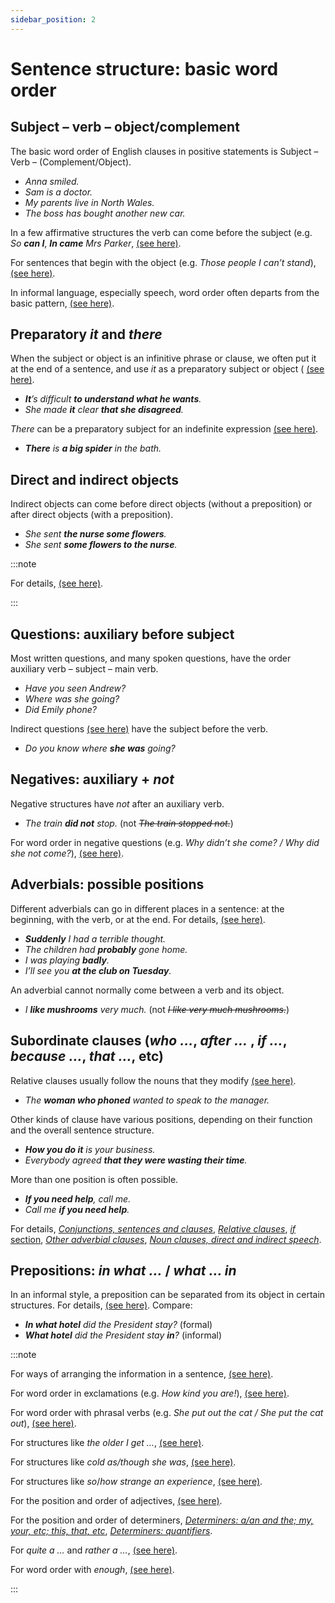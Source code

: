 ```yaml
---
sidebar_position: 2
---
```


# Sentence structure: basic word order

## Subject – verb – object/complement

The basic word order of English clauses in positive statements is Subject – Verb – (Complement/Object).

- *Anna smiled.*
- *Sam is a doctor.*
- *My parents live in North Wales.*
- *The boss has bought another new car.*

In a few affirmative structures the verb can come before the subject (e.g. *So ***can I****, ****In came*** Mrs Parker*, [(see here)](./../information-structure/inversion-auxiliary-verb-before-subject).

For sentences that begin with the object (e.g. *Those people I can’t stand*), [(see here)](./../information-structure/fronting-this-question-we-have-already-discussed).

In informal language, especially speech, word order often departs from the basic pattern, [(see here)](./../speech-and-spoken-exchanges/spoken-sentence-structure).

## Preparatory *it* and *there*

When the subject or object is an infinitive phrase or clause, we often put it at the end of a sentence, and use *it* as a preparatory subject or object ( [(see here)](./../information-structure/preparatory-it-subject).

- ***It**’s difficult **to understand what he wants**.*
- *She made **it** clear **that she disagreed**.*

*There* can be a preparatory subject for an indefinite expression [(see here)](./../be-have-and-do/there-is).

- ***There** is **a big spider** in the bath.*

## Direct and indirect objects

Indirect objects can come before direct objects (without a preposition) or after direct objects (with a preposition).

- *She sent **the nurse some flowers**.*
- *She sent **some flowers to the nurse**.*

:::note

For details, [(see here)](./../verbs/verbs-with-two-objects).

:::

## Questions: auxiliary before subject

Most written questions, and many spoken questions, have the order auxiliary verb – subject – main verb.

- *Have you seen Andrew?*
- *Where was she going?*
- *Did Emily phone?*

Indirect questions [(see here)](./../noun-clauses-direct-and-indirect-speech/indirect-speech-questions-and-answers) have the subject before the verb.

- *Do you know where **she was** going?*

## Negatives: auxiliary + *not*

Negative structures have *not* after an auxiliary verb.

- *The train **did not** stop.* (not *~~The train stopped not.~~*)

For word order in negative questions (e.g. *Why didn’t she come? / Why did she not come?*), [(see here)](./negative-questions).

## Adverbials: possible positions

Different adverbials can go in different places in a sentence: at the beginning, with the verb, or at the end. For details, [(see here)](../adverbs-and-adverbials/position-of-adverbials-introduction).

- ***Suddenly** I had a terrible thought.*
- *The children had **probably** gone home.*
- *I was playing **badly**.*
- *I’ll see you **at the club on Tuesday**.*

An adverbial cannot normally come between a verb and its object.

- *I **like mushrooms** very much.* (not *~~I like very much mushrooms.~~*)

## Subordinate clauses (*who …*, *after …* , *if …*, *because …*, *that …*, etc)

Relative clauses usually follow the nouns that they modify [(see here)](./../relative-clauses/relatives-basic-information).

- *The **woman who phoned** wanted to speak to the manager.*

Other kinds of clause have various positions, depending on their function and the overall sentence structure.

- ***How you do it** is your business.*
- *Everybody agreed **that they were wasting their time**.*

More than one position is often possible.

- ***If you need help**, call me.*
- *Call me **if you need help**.*

For details, [*Conjunctions, sentences and clauses*](../conjunctions-sentences-and-clauses/conjunctions-sentences-and-clauses-introduction), [*Relative clauses*](../relative-clauses/relative-clauses-introduction), [*if* section](../if/if-introduction), [*Other adverbial clauses*](../other-adverbial-clauses/other-adverbial-clauses-introduction), [*Noun clauses, direct and indirect speech*](../noun-clauses-direct-and-indirect-speech/noun-clauses-direct-and-indirect-speech-introduction).

## Prepositions: *in what …* / *what … in*

In an informal style, a preposition can be separated from its object in certain structures. For details, [(see here)](./../prepositions/prepositions-at-the-ends-of-clauses). Compare:

- ***In what hotel** did the President stay?* (formal)
- ***What hotel** did the President stay **in**?* (informal)

:::note

For ways of arranging the information in a sentence, [(see here)](./../information-structure/information-structure-normal-order-and-variations).

For word order in exclamations (e.g. *How kind you are!*), [(see here)](./exclamations).

For word order with phrasal verbs (e.g. *She put out the cat / She put the cat out*), [(see here)](./../verbs/two-part-verbs-phrasal-verbs#word-order-with-objects).

For structures like *the older I get …*, [(see here)](./../comparison/using-comparatives-and-superlatives#the-the).

For structures like *cold as/though she was*, [(see here)](./../other-adverbial-clauses/as-and-though-special-word-order).

For structures like *so*/*how strange an experience*, [(see here)](./../adjectives/adjectives-position-after-as-how-so-too).

For the position and order of adjectives, [(see here)](./../adjectives/order-of-adjectives).

For the position and order of determiners, [*Determiners: a/an and the; my, your, etc; this, that, etc*](../determiners-a-an-and-the-my-your-etc-this-that-etc/determiners-a-an-and-the-my-your-etc-this-that-etc-introduction), [*Determiners: quantifiers*](../determiners-quantifiers/determiners-quantifiers-introduction).

For *quite a …* and *rather a …*, [(see here)](./../../vocabulary/word-problems-from-a-to-z/quite).

For word order with *enough*, [(see here)](./../../vocabulary/word-problems-from-a-to-z/enough).

:::
